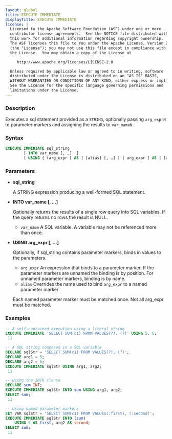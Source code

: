 ```yaml
---
layout: global
title: EXECUTE IMMEDIATE
displayTitle: EXECUTE IMMEDIATE
license: |
  Licensed to the Apache Software Foundation (ASF) under one or more
  contributor license agreements.  See the NOTICE file distributed with
  this work for additional information regarding copyright ownership.
  The ASF licenses this file to You under the Apache License, Version 2.0
  (the "License"); you may not use this file except in compliance with
  the License.  You may obtain a copy of the License at

     http://www.apache.org/licenses/LICENSE-2.0

  Unless required by applicable law or agreed to in writing, software
  distributed under the License is distributed on an "AS IS" BASIS,
  WITHOUT WARRANTIES OR CONDITIONS OF ANY KIND, either express or implied.
  See the License for the specific language governing permissions and
  limitations under the License.
---
```


### Description

Executes a sql statement provided as a `STRING`, optionally passing `arg_exprN` to parameter markers and assigning the results to `var_nameN`.

### Syntax

```sql
EXECUTE IMMEDIATE sql_string
        [ INTO var_name [, …]  ]
        [ USING { (arg_expr [ AS ] [alias] [, …] ) | arg_expr [ AS ] [alias] [, …] } ]
```

### Parameters

* **sql_string**

  A STRING expression producing a well-formed SQL statement.

* **INTO var_name [, …]**

    Optionally returns the results of a single row query into SQL variables.
    If the query returns no rows the result is NULL.
    - `var_name`
    A SQL variable. A variable may not be referenced more than once.

* **USING arg_expr [, …]**

  Optionally, if sql_string contains parameter markers, binds in values to the parameters.
  - `arg_expr`
  An expression that binds to a parameter marker.
  If the parameter markers are unnamed the binding is by position.
  For unnamed parameter markers, binding is by name.
  - `alias`
    Overrides the name used to bind `arg_expr` to a named parameter marker

  Each named parameter marker must be matched once. Not all arg_expr must be matched.


### Examples

```sql
-- A self-contained execution using a literal string
EXECUTE IMMEDIATE 'SELECT SUM(c1) FROM VALUES(?), (?)' USING 5, 6;
 11

-- A SQL string composed in a SQL variable
DECLARE sqlStr = 'SELECT SUM(c1) FROM VALUES(?), (?)';
DECLARE arg1 = 5;
DECLARE arg2 = 6;
EXECUTE IMMEDIATE sqlStr USING arg1, arg2;
 11

-- Using the INTO clause
DECLARE sum INT;
EXECUTE IMMEDIATE sqlStr INTO sum USING arg1, arg2;
SELECT sum;
 11

-- Using named parameter markers
SET VAR sqlStr = 'SELECT SUM(c1) FROM VALUES(:first), (:second)';
EXECUTE IMMEDIATE sqlStr INTO (sum)
    USING 5 AS first, arg2 AS second;
SELECT sum;
 11
```